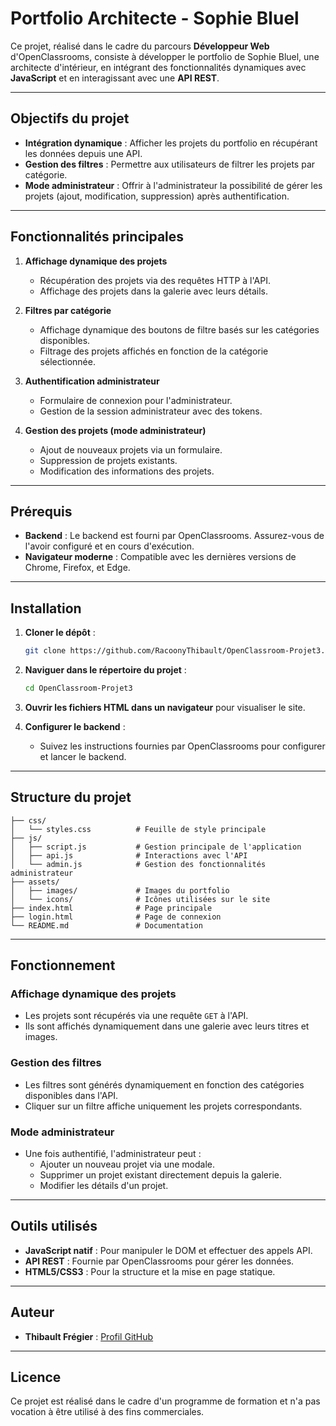 # Portfolio Architecte - Sophie Bluel

Ce projet, réalisé dans le cadre du parcours **Développeur Web** d'OpenClassrooms, consiste à développer le portfolio de Sophie Bluel, une architecte d'intérieur, en intégrant des fonctionnalités dynamiques avec **JavaScript** et en interagissant avec une **API REST**.

---

## Objectifs du projet

- **Intégration dynamique** : Afficher les projets du portfolio en récupérant les données depuis une API.
- **Gestion des filtres** : Permettre aux utilisateurs de filtrer les projets par catégorie.
- **Mode administrateur** : Offrir à l'administrateur la possibilité de gérer les projets (ajout, modification, suppression) après authentification.

---

## Fonctionnalités principales

1. **Affichage dynamique des projets**
   - Récupération des projets via des requêtes HTTP à l'API.
   - Affichage des projets dans la galerie avec leurs détails.

2. **Filtres par catégorie**
   - Affichage dynamique des boutons de filtre basés sur les catégories disponibles.
   - Filtrage des projets affichés en fonction de la catégorie sélectionnée.

3. **Authentification administrateur**
   - Formulaire de connexion pour l'administrateur.
   - Gestion de la session administrateur avec des tokens.

4. **Gestion des projets (mode administrateur)**
   - Ajout de nouveaux projets via un formulaire.
   - Suppression de projets existants.
   - Modification des informations des projets.

---

## Prérequis

- **Backend** : Le backend est fourni par OpenClassrooms. Assurez-vous de l'avoir configuré et en cours d'exécution.
- **Navigateur moderne** : Compatible avec les dernières versions de Chrome, Firefox, et Edge.

---

## Installation

1. **Cloner le dépôt** :
   ```bash
   git clone https://github.com/RacoonyThibault/OpenClassroom-Projet3.git
   ```

2. **Naviguer dans le répertoire du projet** :
   ```bash
   cd OpenClassroom-Projet3
   ```

3. **Ouvrir les fichiers HTML dans un navigateur** pour visualiser le site.

4. **Configurer le backend** :
   - Suivez les instructions fournies par OpenClassrooms pour configurer et lancer le backend.

---

## Structure du projet

```
├── css/
│   └── styles.css          # Feuille de style principale
├── js/
│   ├── script.js           # Gestion principale de l'application
│   ├── api.js              # Interactions avec l'API
│   └── admin.js            # Gestion des fonctionnalités administrateur
├── assets/
│   ├── images/             # Images du portfolio
│   └── icons/              # Icônes utilisées sur le site
├── index.html              # Page principale
├── login.html              # Page de connexion
└── README.md               # Documentation
```

---

## Fonctionnement

### Affichage dynamique des projets
- Les projets sont récupérés via une requête `GET` à l'API.
- Ils sont affichés dynamiquement dans une galerie avec leurs titres et images.

### Gestion des filtres
- Les filtres sont générés dynamiquement en fonction des catégories disponibles dans l'API.
- Cliquer sur un filtre affiche uniquement les projets correspondants.

### Mode administrateur
- Une fois authentifié, l'administrateur peut :
  - Ajouter un nouveau projet via une modale.
  - Supprimer un projet existant directement depuis la galerie.
  - Modifier les détails d'un projet.

---

## Outils utilisés

- **JavaScript natif** : Pour manipuler le DOM et effectuer des appels API.
- **API REST** : Fournie par OpenClassrooms pour gérer les données.
- **HTML5/CSS3** : Pour la structure et la mise en page statique.

---

## Auteur

- **Thibault Frégier** : [Profil GitHub](https://github.com/RacoonyThibault)

---

## Licence

Ce projet est réalisé dans le cadre d'un programme de formation et n'a pas vocation à être utilisé à des fins commerciales.

